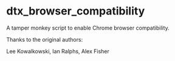 # dtx_browser_compatibility

A tamper monkey script to enable Chrome browser compatibility.

Thanks to the original authors:

Lee Kowalkowski, Ian Ralphs, Alex Fisher
